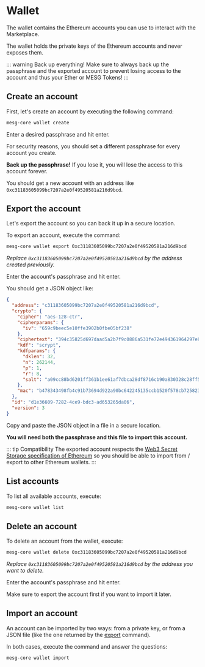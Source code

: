 # Wallet

The wallet contains the Ethereum accounts you can use to interact with the Marketplace.

The wallet holds the private keys of the Ethereum accounts and never exposes them.

::: warning Back up everything!
Make sure to always back up the passphrase and the exported account to prevent losing access to the account and thus your Ether or MESG Tokens!
:::

## Create an account

First, let's create an account by executing the following command:
```bash
mesg-core wallet create
```

Enter a desired passphrase and hit enter.

For security reasons, you should set a different passphrase for every account you create.

**Back up the passphrase!** If you lose it, you will lose the access to this account forever.

You should get a new account with an address like `0xc31183605099bc7207a2e0f49520581a216d9bcd`.

## Export the account

Let's export the account so you can back it up in a secure location.

To export an account, execute the command:
```bash
mesg-core wallet export 0xc31183605099bc7207a2e0f49520581a216d9bcd
```

_Replace `0xc31183605099bc7207a2e0f49520581a216d9bcd` by the address created previously._

Enter the account's passphrase and hit enter.

You should get a JSON object like:

```json
{
  "address": "c31183605099bc7207a2e0f49520581a216d9bcd",
  "crypto": {
    "cipher": "aes-128-ctr",
    "cipherparams": {
      "iv": "659c9beec5e10ffe3902b0fbe05bf238"
    },
    "ciphertext": "394c35825d697daad5a2b7f9c0886a531fe72e494361964297e832199b52b8f5",
    "kdf": "scrypt",
    "kdfparams": {
      "dklen": 32,
      "n": 262144,
      "p": 1,
      "r": 8,
      "salt": "a09cc88bd6201ff361b1ee61af7dbca28df8716cb90a830328c28ff5578312de"
    },
    "mac": "b478343498fb4c91b73694d922a90bc642245135ccb1520f578cb725823cdb69"
  },
  "id": "d1e36609-7282-4ce9-bdc3-ad653265da06",
  "version": 3
}
```

Copy and paste the JSON object in a file in a secure location.

**You will need both the passphrase and this file to import this account.**

::: tip Compatibility
The exported account respects the [Web3 Secret Storage specification of Ethereum](https://github.com/ethereum/wiki/wiki/Web3-Secret-Storage-Definition) so you should be able to import from / export to other Ethereum wallets.
:::

## List accounts

To list all available accounts, execute:

```bash
mesg-core wallet list
```

## Delete an account

To delete an account from the wallet, execute:

```bash
mesg-core wallet delete 0xc31183605099bc7207a2e0f49520581a216d9bcd
```

_Replace `0xc31183605099bc7207a2e0f49520581a216d9bcd` by the address you want to delete._

Enter the account's passphrase and hit enter.

Make sure to export the account first if you want to import it later.

## Import an account

An account can be imported by two ways: from a private key, or from a JSON file (like the one returned by the [export](#export-an-account) command).

In both cases, execute the command and answer the questions:

```bash
mesg-core wallet import
```
